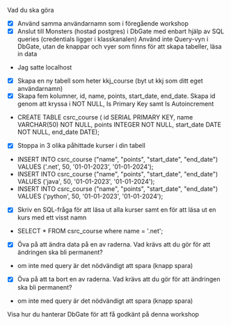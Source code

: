 ﻿Vad du ska göra

- [x] Använd samma användarnamn som i föregående workshop
- [x] Anslut till Monsters (hostad postgres) i DbGate med enbart hjälp av SQL queries (credentials ligger i klasskanalen) Använd inte Query-vyn i DbGate, utan de knappar och vyer som finns för att skapa tabeller, läsa in data
 * Jag satte localhost

- [x] Skapa en ny tabell som heter kkj_course (byt ut kkj som ditt eget användarnamn)
- [x] Skapa fem kolumner, id, name, points, start_date, end_date. Skapa id genom att kryssa i NOT NULL, Is Primary Key samt Is Autoincrement
 * CREATE TABLE csrc_course (
   id SERIAL PRIMARY KEY,
   name VARCHAR(50) NOT NULL,
   points INTEGER NOT NULL,
   start_date DATE NOT NULL,
   end_date DATE);

- [x] Stoppa in 3 olika påhittade kurser i din tabell
 * INSERT INTO csrc_course ("name", "points", "start_date", "end_date") VALUES ('.net', 50, '01-01-2023', '01-01-2024');
 * INSERT INTO csrc_course ("name", "points", "start_date", "end_date") VALUES ('java', 50, '01-01-2023', '01-01-2024');
 * INSERT INTO csrc_course ("name", "points", "start_date", "end_date") VALUES ('python', 50, '01-01-2023', '01-01-2024');

- [x] Skriv en SQL-fråga för att läsa ut alla kurser samt en för att läsa ut en kurs med ett visst namn
 * SELECT * FROM csrc_course where name = '.net';

- [x] Öva på att ändra data på en av raderna. Vad krävs att du gör för att ändringen ska bli permanent?
 * om inte med query är det nödvändigt att spara (knapp spara)

- [x] Öva på att ta bort en av raderna. Vad krävs att du gör för att ändringen ska bli permanent?
 * om inte med query är det nödvändigt att spara (knapp spara)

Visa hur du hanterar DbGate för att få godkänt på denna workshop